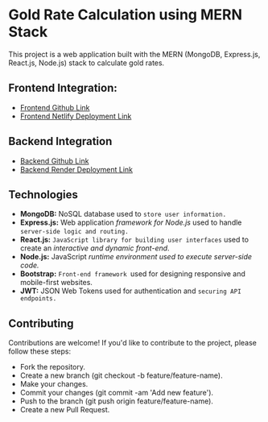 # Gold Rate Calculation using MERN Stack 
This project is a web application built with the MERN (MongoDB, Express.js, React.js, Node.js) stack to calculate gold rates.
## Frontend Integration:

  + [Frontend Github Link](https://github.com/JananiRavichandran09/Capstone-ProjectFrontend.git)
  + [Frontend Netlify Deployment Link](https://gold-rate-calculation.netlify.app/)
  
## Backend Integration
 
  + [Backend Github Link](https://github.com/JananiRavichandran09/Capstone-Project-Backend.git)
  + [Backend Render Deployment Link](https://capstone-project-backend-j3mu.onrender.com)

## Technologies
  + **MongoDB:** NoSQL database used to `store user information.`
  + **Express.js:** Web application *framework for Node.js* used to handle `server-side logic and routing.`
  + **React.js:** `JavaScript library for building user interfaces` used to create an *interactive and dynamic front-end*.
  + **Node.js:** JavaScript *runtime environment used to execute server-side code.*
  + **Bootstrap:** `Front-end framework `used for designing responsive and mobile-first websites.
  + **JWT:** JSON Web Tokens used for authentication and `securing API endpoints.`

## Contributing 
     
Contributions are welcome! If you'd like to contribute to the project, please follow these steps:

   + Fork the repository.
   + Create a new branch (git checkout -b feature/feature-name).
   + Make your changes.
   + Commit your changes (git commit -am 'Add new feature').
   + Push to the branch (git push origin feature/feature-name).
   + Create a new Pull Request.

